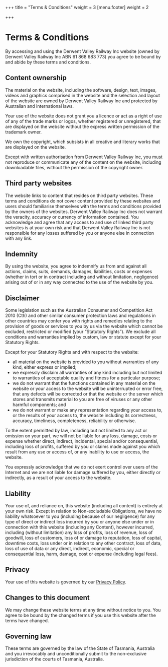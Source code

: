 +++
title = "Terms & Conditions"
weight = 3
[menu.footer]
weight = 2

+++
# Terms & Conditions
By accessing and using the Derwent Valley Railway Inc website (owned by Derwent Valley Railway Inc ABN 61 868 683 773) you agree to be bound by and abide by these terms and conditions.

## Content ownership
The material on the website, including the software, design, text, images, videos and graphics comprised in the website and the selection and layout of the website are owned by Derwent Valley Railway Inc and protected by Australian and international laws.

Your use of the website does not grant you a licence or act as a right of use of any of the trade marks or logos, whether registered or unregistered, that are displayed on the website without the express written permission of the trademark owner.

We own the copyright, which subsists in all creative and literary works that are displayed on the website.

Except with written authorisation from Derwent Valley Railway Inc, you must not reproduce or communicate any of the content on the website, including downloadable files, without the permission of the copyright owner. 

## Third party websites
The website links to content that resides on third party websites. These terms and conditions do not cover content provided by these websites and users should familiarise themselves with the terms and conditions provided by the owners of the websites. Derwent Valley Railway Inc does not warrant the veracity, accuracy or currency of information contained. You acknowledge and agree that any access to and use of linked third party websites is at your own risk and that Derwent Valley Railway Inc is not responsible for any losses suffered by you or anyone else in connection with any link.

## Indemnity
By using the website, you agree to indemnify us from and against all actions, claims, suits, demands, damages, liabilities, costs or expenses (whether in tort or in contract including and without limitation, negligence) arising out of or in any way connected to the use of the website by you.
## Disclaimer
Some legislation such as the Australian Consumer and Competition Act 2010 (Cth) and other similar consumer protection laws and regulations in other countries may confer you with rights and remedies relating to the provision of goods or services to you by us via the website which cannot be excluded, restricted or modified (your “Statutory Rights”). We exclude all conditions and warranties implied by custom, law or statute except for your Statutory Rights.

Except for your Statutory Rights and with respect to the website:

- all material on the website is provided to you without warranties of any kind, either express or implied;
- we expressly disclaim all warranties of any kind including but not limited to warranties of acceptable quality and fitness for a particular purpose;
- we do not warrant that the functions contained in any material on the website or your access to the website will be uninterrupted or error free, that any defects will be corrected or that the website or the server which stores and transmits material to you are free of viruses or any other harmful components; and
- we do not warrant or make any representation regarding your access to, or the results of your access to, the website including its correctness, accuracy, timeliness, completeness, reliability or otherwise.

To the extent permitted by law, including but not limited to any act or omission on your part, we will not be liable for any loss, damage, costs or expense whether direct, indirect, incidental, special and/or consequential, including loss of profits, suffered by you or claims made against you which result from any use or access of, or any inability to use or access, the website.

You expressly acknowledge that we do not exert control over users of the Internet and we are not liable for damage suffered by you, either directly or indirectly, as a result of your access to the website. 

## Liability
Your use of, and reliance on, this website (including all content) is entirely at your own risk. Except in relation to Non-excludable Obligations, we have no liability whatsoever to you (including because of our negligence) for any type of direct or indirect loss incurred by you or anyone else under or in connection with this website (including any Content), however incurred, including (without limitation) any loss of profits, loss of revenue, loss of goodwill, loss of customers, loss of or damage to reputation, loss of capital, downtime costs, loss under or in relation to any other contract, loss of data, loss of use of data or any direct, indirect, economic, special or consequential loss, harm, damage, cost or expense (including legal fees). 

## Privacy
Your use of this website is governed by our [Privacy Policy](/privacy "Privacy Policy").

## Changes to this document
We may change these website terms at any time without notice to you. You agree to be bound by the changed terms if you use this website after the terms have changed.

## Governing law
These terms are governed by the law of the State of Tasmania, Australia and you irrevocably and unconditionally submit to the non-exclusive jurisdiction of the courts of Tasmania, Australia.